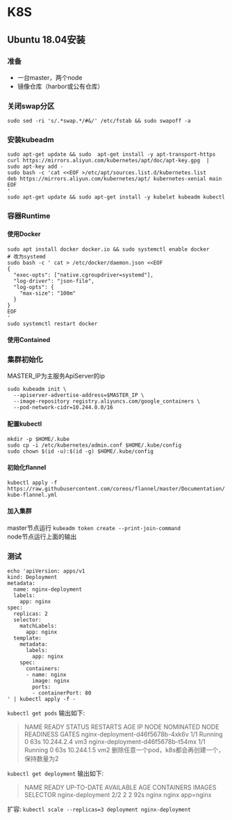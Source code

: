 # K8S

## Ubuntu 18.04安装
### 准备
- 一台master，两个node
- 镜像仓库（harbor或公有仓库）

### 关闭swap分区
`sudo sed -ri 's/.*swap.*/#&/' /etc/fstab && sudo swapoff -a`

### 安装kubeadm
```
sudo apt-get update && sudo  apt-get install -y apt-transport-https
curl https://mirrors.aliyun.com/kubernetes/apt/doc/apt-key.gpg  |  sudo apt-key add -
sudo bash -c 'cat <<EOF >/etc/apt/sources.list.d/kubernetes.list
deb https://mirrors.aliyun.com/kubernetes/apt/ kubernetes-xenial main
EOF
'
sudo apt-get update && sudo apt-get install -y kubelet kubeadm kubectl
```

### 容器Runtime
#### 使用Docker
```
sudo apt install docker docker.io && sudo systemctl enable docker
# 改为systemd
sudo bash -c ' cat > /etc/docker/daemon.json <<EOF
{
  "exec-opts": ["native.cgroupdriver=systemd"],
  "log-driver": "json-file",
  "log-opts": {
    "max-size": "100m"
  }
}
EOF
'
sudo systemctl restart docker
```
#### 使用Contained

### 集群初始化
MASTER_IP为主服务ApiServer的ip
```
sudo kubeadm init \
  --apiserver-advertise-address=$MASTER_IP \
  --image-repository registry.aliyuncs.com/google_containers \
  --pod-network-cidr=10.244.0.0/16
```

#### 配置kubectl
```
mkdir -p $HOME/.kube
sudo cp -i /etc/kubernetes/admin.conf $HOME/.kube/config
sudo chown $(id -u):$(id -g) $HOME/.kube/config
```

#### 初始化flannel
`kubectl apply -f https://raw.githubusercontent.com/coreos/flannel/master/Documentation/kube-flannel.yml`

#### 加入集群
master节点运行 `kubeadm token create --print-join-command`  
node节点运行上面的输出

### 测试

```
echo 'apiVersion: apps/v1
kind: Deployment
metadata:
  name: nginx-deployment
  labels:
    app: nginx
spec:
  replicas: 2
  selector:
    matchLabels:
      app: nginx
  template:
    metadata:
      labels:
        app: nginx
    spec:
      containers:
      - name: nginx
        image: nginx
        ports:
        - containerPort: 80
' | kubectl apply -f -
```

`kubectl get pods` 输出如下:  
>NAME                               READY   STATUS    RESTARTS   AGE   IP           NODE   NOMINATED NODE   READINESS GATES
>nginx-deployment-d46f5678b-4xk6v   1/1     Running   0          63s   10.244.2.4   vm3    <none>           <none>
>nginx-deployment-d46f5678b-t54mx   1/1     Running   0          63s   10.244.1.5   vm2    <none>           <none>
删除任意一个pod，k8s都会再创建一个，保持数量为2

`kubectl get deployment` 输出如下:
>NAME               READY   UP-TO-DATE   AVAILABLE   AGE   CONTAINERS   IMAGES   SELECTOR
>nginx-deployment   2/2     2            2           92s   nginx        nginx    app=nginx

扩容: `kubectl scale --replicas=3 deployment nginx-deployment`

